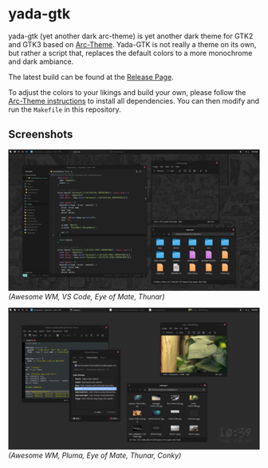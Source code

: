 # yada-gtk

yada-gtk (yet another dark arc-theme) is yet another dark theme for GTK2 and GTK3 based on
[Arc-Theme](https://github.com/jnsh/arc-theme). Yada-GTK is not really a theme on its own,
but rather a script that, replaces the default colors to a more monochrome and dark ambiance.

The latest build can be found at the [Release Page](https://github.com/shagu/yada-gtk-theme/releases).

To adjust the colors to your likings and build your own, please follow the [Arc-Theme instructions](https://github.com/jnsh/arc-theme/blob/master/INSTALL.md)
to install all dependencies. You can then modify and run the `Makefile` in this repository.


## Screenshots

![preview1](res/preview1.png)
*(Awesome WM, VS Code, Eye of Mate, Thunar)*

![preview1](res/preview2.png)
*(Awesome WM, Pluma, Eye of Mate, Thunar, Conky)*
